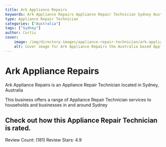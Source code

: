 ```yaml
---
title: Ark Appliance Repairs
keywords: Ark Appliance Repairs Appliance Repair Technician Sydney Australia 
type: Appliance Repair Technician 
categories: ["Australia"]
tags: ["Sydney"]
author: Curtis
cover:
    image: /img/directory-images/appliance-repair-technician/ark-appliance-repairs.webp
    alt: Cover image for Ark Appliance Repairs the Australia based Appliance Repair Technician servicing Sydney 
---
```


# Ark Appliance Repairs
Ark Appliance Repairs is an Appliance Repair Technician located in Sydney, Australia

This business offers a range of Appliance Repair Technician services to households and businesses in and around Sydney

## Check out how this Appliance Repair Technician is rated.
Review Count: (181)
Review Stars: 4.9

